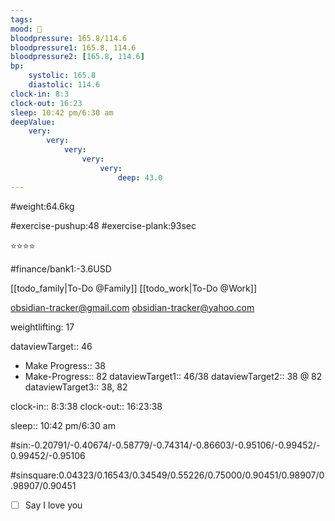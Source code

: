 ```yaml
---
tags: 
mood: 🙂
bloodpressure: 165.8/114.6
bloodpressure1: 165.8, 114.6
bloodpressure2: [165.8, 114.6]
bp:
    systolic: 165.8
    diastolic: 114.6
clock-in: 8:3
clock-out: 16:23
sleep: 10:42 pm/6:30 am
deepValue: 
    very: 
        very: 
            very: 
                very: 
                    very: 
                        deep: 43.0
---
```


#weight:64.6kg

#exercise-pushup:48
#exercise-plank:93sec


⭐⭐⭐⭐


#finance/bank1:-3.6USD

[[todo_family|To-Do @Family]]
[[todo_work|To-Do @Work]]

obsidian-tracker@gmail.com
obsidian-tracker@yahoo.com

weightlifting: 17

dataviewTarget:: 46
- Make Progress:: 38
- Make-Progress:: 82
dataviewTarget1:: 46/38
dataviewTarget2:: 38 @ 82
dataviewTarget3:: 38, 82

clock-in:: 8:3:38
clock-out:: 16:23:38

sleep:: 10:42 pm/6:30 am

#sin:-0.20791/-0.40674/-0.58779/-0.74314/-0.86603/-0.95106/-0.99452/-0.99452/-0.95106

#sinsquare:0.04323/0.16543/0.34549/0.55226/0.75000/0.90451/0.98907/0.98907/0.90451

- [ ] Say I love you

